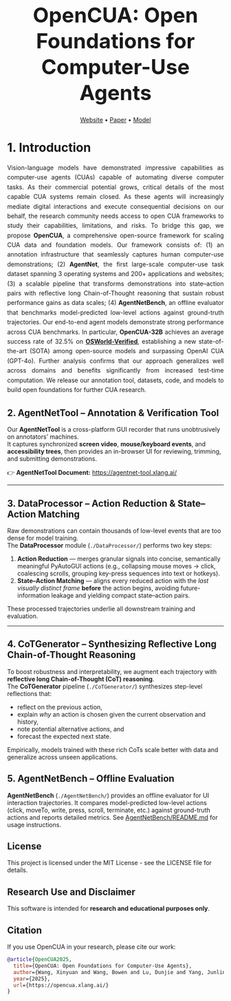 
<h1 style="
  font-family:-apple-system,BlinkMacSystemFont,'Segoe UI',Helvetica,Arial,sans-serif;
  font-size:48px;
  font-weight:700;
  line-height:1.25;
  text-align:center;
  margin:0 0 24px;">
  OpenCUA: Open Foundations for Computer-Use Agents
</h1>

<p align="center">
  <a href="https://opencua.xlang.ai/">Website</a> •
  <a href="https://github.com/XinyuanWangCS/OpenCUA-Website/blob/main/static/pdf/OpenCUA_arxiv.pdf">Paper</a> •
  <a href="https://huggingface.co/collections/xlangai/opencua-open-foundations-for-computer-use-agents-6882014ebecdbbe46074a68d">Model</a> 
</p>



<div style="max-width:900px;margin:0 auto;">


# 1. Introduction
<div style="
  max-width: 880px;              /* 可按需调节整体宽度 */
  margin: 0 auto;               /* 居中容器 */
  text-align: justify;          /* 关键：两端对齐 */
  text-justify: inter-word;     /* 优化英文对齐效果 */
  line-height: 1.6;">
  
Vision-language models have demonstrated impressive capabilities as computer-use agents (CUAs) capable of automating diverse computer tasks. 
As their commercial potential grows, critical details of the most capable CUA systems remain closed. As these agents will increasingly mediate digital interactions and execute consequential decisions on our behalf, 
the research community needs access to open CUA frameworks to study their capabilities, limitations, and risks. 
To bridge this gap, we propose <b>OpenCUA</b>, a comprehensive open-source framework for scaling CUA data and foundation models. 
Our framework consists of: (1) an annotation infrastructure that seamlessly captures human computer-use demonstrations; 
(2) <b>AgentNet</b>, the first large-scale computer-use task dataset spanning 3 operating systems and 200+ applications and websites; 
(3) a scalable pipeline that transforms demonstrations into state–action pairs with reflective long Chain-of-Thought reasoning that sustain robust performance gains as data scales;
(4) <b>AgentNetBench</b>, an offline evaluator that benchmarks model-predicted low-level actions against ground-truth trajectories.
Our end-to-end agent models demonstrate strong performance across CUA benchmarks. In particular, <b>OpenCUA-32B</b> achieves an average success rate of 32.5% on **[OSWorld-Verified](https://os-world.github.io/)**, 
establishing a new state-of-the-art (SOTA) among open-source models and surpassing OpenAI CUA (GPT-4o). 
Further analysis confirms that our approach generalizes well across domains and benefits significantly from increased test-time computation. 
We release our annotation tool, datasets, code, and models to build open foundations for further CUA research.
</div>

## 2. AgentNetTool – Annotation & Verification Tool
Our **AgentNetTool** is a cross-platform GUI recorder that runs unobtrusively on annotators’ machines.  
It captures synchronized **screen video**, **mouse/keyboard events**, and **accessibility trees**, then provides an in-browser UI for reviewing, trimming, and submitting demonstrations.  

👉 **AgentNetTool Document:** <https://agentnet-tool.xlang.ai/>

---

## 3. DataProcessor – Action Reduction & State–Action Matching
Raw demonstrations can contain thousands of low-level events that are too dense for model training.  
The **DataProcessor** module (`./DataProcessor/`) performs two key steps:

1. **Action Reduction** — merges granular signals into concise, semantically meaningful PyAutoGUI actions (e.g., collapsing mouse moves → click, coalescing scrolls, grouping key-press sequences into text or hotkeys).  
2. **State–Action Matching** — aligns every reduced action with the *last visually distinct frame* **before** the action begins, avoiding future-information leakage and yielding compact state–action pairs.

These processed trajectories underlie all downstream training and evaluation.

---

## 4. CoTGenerator – Synthesizing Reflective Long Chain-of-Thought Reasoning
To boost robustness and interpretability, we augment each trajectory with **reflective long Chain-of-Thought (CoT) reasoning**.  
The **CoTGenerator** pipeline (`./CoTGenerator/`) synthesizes step-level reflections that:

* reflect on the previous action,
* explain *why* an action is chosen given the current observation and history,  
* note potential alternative actions, and  
* forecast the expected next state.

Empirically, models trained with these rich CoTs scale better with data and generalize across unseen applications.


## 5. AgentNetBench – Offline Evaluation

**AgentNetBench** (`./AgentNetBench/`) provides an offline evaluator for UI interaction trajectories. It compares model-predicted low-level actions (click, moveTo, write, press, scroll, terminate, etc.) against ground-truth actions and reports detailed metrics. See [AgentNetBench/README.md](./AgentNetBench/README.md) for usage instructions.

## License

This project is licensed under the MIT License - see the LICENSE file for details.

## Research Use and Disclaimer

This software is intended for **research and educational purposes only**. 

## Citation

If you use OpenCUA in your research, please cite our work:

```bibtex
@article{OpenCUA2025, 
  title={OpenCUA: Open Foundations for Computer-Use Agents}, 
  author={Wang, Xinyuan and Wang, Bowen and Lu, Dunjie and Yang, Junlin and Xie, Tianbao and Wang, Junli and Deng, Jiaqi and Guo, Xiaole and Xu, Yiheng and Wu, Chen Henry and Shen, Zhennan and Li, Zhuokai and Li, Ryan and Li, Xiaochuan and Chen, Junda and Zheng, Boyuan and Li, Peihang and Lei, Fangyu and Cao, Ruisheng and Fu, Yeqiao and Shin, Dongchan and Shin, Martin and Hu, Jiarui and Wang, Yuyan and Chen, Jixuan and Ye, Yuxiao and Zhang, Danyang and Wang, Yipu and Wang, Heng and Yang, Diyi and Zhong, Victor and Charles, Y. and Yang, Zhilin and Yu, Tao}, 
  year={2025}, 
  url={https://opencua.xlang.ai/} 
}
```

</div>
